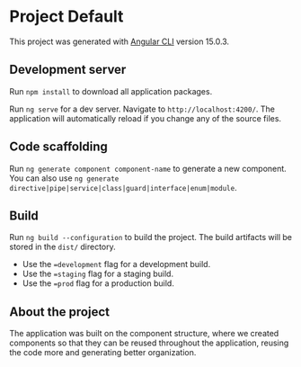 # Project Default

This project was generated with [Angular CLI](https://github.com/angular/angular-cli) version 15.0.3.

## Development server

Run `npm install` to download all application packages.

Run `ng serve` for a dev server. Navigate to `http://localhost:4200/`. The application will automatically reload if you change any of the source files.

## Code scaffolding

Run `ng generate component component-name` to generate a new component. You can also use `ng generate directive|pipe|service|class|guard|interface|enum|module`.

## Build

Run `ng build --configuration` to build the project. The build artifacts will be stored in the `dist/` directory.

- Use the `=development` flag for a development build.
- Use the `=staging` flag for a staging build.
- Use the `=prod` flag for a production build.

## About the project

The application was built on the component structure, where we created components so that they can be reused throughout the application, reusing the code more and generating better organization.
